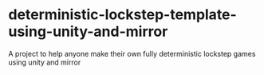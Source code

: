 # deterministic-lockstep-template-using-unity-and-mirror
 A project to help anyone make their own fully deterministic lockstep games using unity and mirror
